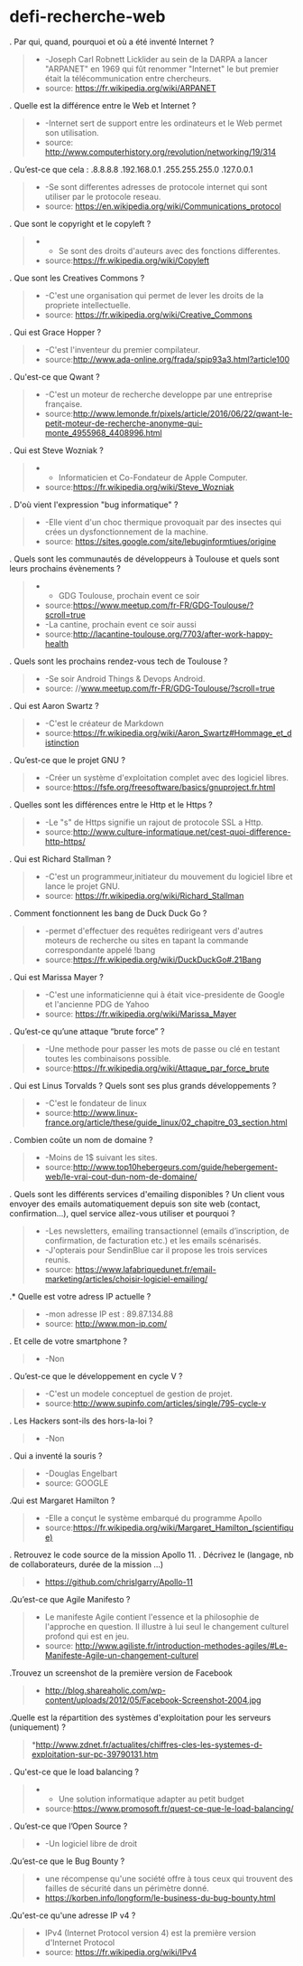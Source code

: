# defi-recherche-web

. Par qui, quand, pourquoi et où a été inventé Internet ?
>* -Joseph Carl Robnett Licklider au sein de la DARPA a lancer "ARPANET" en 1969 qui fût renommer "Internet" le but premier était la télécommunication entre chercheurs.
>* source: https://fr.wikipedia.org/wiki/ARPANET

. Quelle est la différence entre le Web et Internet ?
>* -Internet sert de support entre les ordinateurs et le Web permet son utilisation.
>* source: http://www.computerhistory.org/revolution/networking/19/314

. Qu’est-ce que cela :
.8.8.8.8
.192.168.0.1
.255.255.255.0
.127.0.0.1
>*	-Se sont differentes adresses de protocole internet qui sont utiliser par le protocole reseau.
>* source: https://en.wikipedia.org/wiki/Communications_protocol

. Que sont le copyright et le copyleft ?
>* - Se sont des droits d'auteurs avec des fonctions differentes.
>* source:https://fr.wikipedia.org/wiki/Copyleft

. Que sont les Creatives Commons ?
>*	-C'est une organisation qui permet de lever les droits de la propriete intellectuelle.
>* source: https://fr.wikipedia.org/wiki/Creative_Commons

. Qui est Grace Hopper ?
>*	-C'est l'inventeur du premier compilateur.
>* source:http://www.ada-online.org/frada/spip93a3.html?article100

. Qu'est-ce que Qwant ?
>*	-C'est un moteur de recherche developpe par une entreprise française.
>* source:http://www.lemonde.fr/pixels/article/2016/06/22/qwant-le-petit-moteur-de-recherche-anonyme-qui-monte_4955968_4408996.html

. Qui est Steve Wozniak ?
>*	- Informaticien et Co-Fondateur de Apple Computer.
>* source:https://fr.wikipedia.org/wiki/Steve_Wozniak

. D'où vient l'expression "bug informatique" ?
>*	-Elle vient d'un choc thermique provoquait par des insectes qui crées un dysfonctionnement de la machine.
>* source: https://sites.google.com/site/lebuginformtiues/origine

. Quels sont les communautés de développeurs à Toulouse et quels sont leurs prochains évènements ?
>*	- GDG Toulouse, prochain event ce soir
>* source:https://www.meetup.com/fr-FR/GDG-Toulouse/?scroll=true
>*	-La cantine, prochain event ce soir aussi
>* source:http://lacantine-toulouse.org/7703/after-work-happy-health

. Quels sont les prochains rendez-vous tech de Toulouse ?
>*	-Se soir Android Things & Devops Android.
>* source: //www.meetup.com/fr-FR/GDG-Toulouse/?scroll=true

. Qui est Aaron Swartz ?
>* -C'est le créateur de Markdown
>* source:https://fr.wikipedia.org/wiki/Aaron_Swartz#Hommage_et_distinction

. Qu’est-ce que le projet GNU ?
>* -Créer un système d'exploitation complet avec des logiciel libres.
>* source:https://fsfe.org/freesoftware/basics/gnuproject.fr.html

. Quelles sont les différences entre le Http et le Https ?
>* -Le "s" de Https signifie un rajout de protocole SSL a Http.
>* source:http://www.culture-informatique.net/cest-quoi-difference-http-https/

. Qui est Richard Stallman ?
>* -C'est un programmeur,initiateur du mouvement du logiciel libre et lance le projet GNU.
>* source: https://fr.wikipedia.org/wiki/Richard_Stallman

. Comment fonctionnent les bang de Duck Duck Go ?  
>* -permet d'effectuer des requêtes redirigeant vers d'autres moteurs de recherche ou sites en tapant la commande correspondante appelé !bang
>* source:https://fr.wikipedia.org/wiki/DuckDuckGo#.21Bang

. Qui est Marissa Mayer ?
>* -C'est une informaticienne qui à était vice-presidente de Google et l'ancienne PDG de Yahoo
>* source: https://fr.wikipedia.org/wiki/Marissa_Mayer

. Qu’est-ce qu’une attaque “brute force” ?
>* -Une methode pour passer les mots de passe ou clé en testant toutes les combinaisons possible.
>* source:https://fr.wikipedia.org/wiki/Attaque_par_force_brute

. Qui est Linus Torvalds ?
Quels sont ses plus grands développements ?
>* -C'est le fondateur de linux
>* source:http://www.linux-france.org/article/these/guide_linux/02_chapitre_03_section.html

. Combien coûte un nom de domaine ?
>* -Moins de 1$ suivant les sites.
>* source:http://www.top10hebergeurs.com/guide/hebergement-web/le-vrai-cout-dun-nom-de-domaine/

. Quels sont les différents services d'emailing disponibles ?
Un client vous envoyer des emails automatiquement depuis son site web (contact, confirmation...), quel service allez-vous utiliser et pourquoi ?
>* -Les newsletters, emailing transactionnel (emails d’inscription, de confirmation, de facturation etc.) et les emails scénarisés.
>* -J'opterais pour SendinBlue car il propose les trois services reunis.
>* source: https://www.lafabriquedunet.fr/email-marketing/articles/choisir-logiciel-emailing/

  
.* Quelle est votre adress IP actuelle ?
>* -mon adresse IP est : 89.87.134.88
>* source: http://www.mon-ip.com/

. Et celle de votre smartphone ?
>* -Non

. Qu’est-ce que le développement en cycle V ?
>* -C'est un modele conceptuel de gestion de projet.
>* source:http://www.supinfo.com/articles/single/795-cycle-v

. Les Hackers sont-ils des hors-la-loi ?
>* -Non

. Qui a inventé la souris ?
>* -Douglas Engelbart
>* source: GOOGLE

.Qui est Margaret Hamilton ?
>* -Elle a conçut le système embarqué du programme Apollo
>* source:https://fr.wikipedia.org/wiki/Margaret_Hamilton_(scientifique)

. Retrouvez le code source de la mission Apollo 11.
. Décrivez le (langage, nb de collaborateurs, durée de la mission ...)
>* https://github.com/chrislgarry/Apollo-11

.Qu’est-ce que Agile Manifesto ?
>* Le manifeste Agile contient l'essence et la philosophie de l'approche en question. Il illustre à lui seul le changement culturel profond qui est en jeu.
>* source: http://www.agiliste.fr/introduction-methodes-agiles/#Le-Manifeste-Agile-un-changement-culturel

.Trouvez un screenshot de la première version de Facebook
>* http://blog.shareaholic.com/wp-content/uploads/2012/05/Facebook-Screenshot-2004.jpg

.Quelle est la répartition des systèmes d'exploitation pour les serveurs (uniquement) ?
>*http://www.zdnet.fr/actualites/chiffres-cles-les-systemes-d-exploitation-sur-pc-39790131.htm

. Qu'est-ce que le load balancing ?
>* - Une solution informatique adapter au petit budget
>* source:https://www.promosoft.fr/quest-ce-que-le-load-balancing/

. Qu’est-ce que l’Open Source ?
>* -Un logiciel libre de droit

.Qu’est-ce que le Bug Bounty ?
>* une récompense qu'une société offre à  tous ceux qui trouvent des failles de sécurité dans un périmètre donné.
>* https://korben.info/longform/le-business-du-bug-bounty.html

.Qu'est-ce qu'une adresse IP v4 ?
>* IPv4 (Internet Protocol version 4) est la première version d'Internet Protocol
>* source: https://fr.wikipedia.org/wiki/IPv4